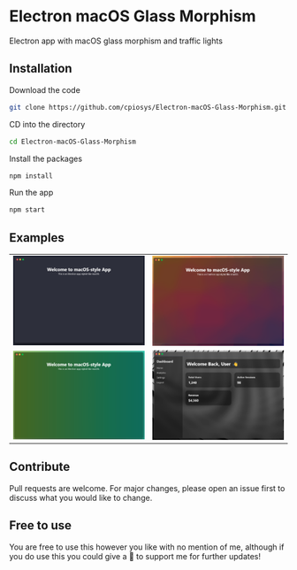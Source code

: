 # Electron macOS Glass Morphism

Electron app with macOS glass morphism and traffic lights

## Installation

Download the code

```bash
git clone https://github.com/cpiosys/Electron-macOS-Glass-Morphism.git
```

CD into the directory

```bash
cd Electron-macOS-Glass-Morphism
```

Install the packages

```bash
npm install
```

Run the app

```bash
npm start
```

## Examples

<table>
  <tr>
    <td><img src="https://raw.githubusercontent.com/cpiosys/Electron-macOS-Glass-Morphism/refs/heads/main/images/example1.png" width="500"/></td>
    <td><img src="https://github.com/cpiosys/Electron-macOS-Glass-Morphism/blob/main/images/example2.png?raw=true" width="500"/></td>
  </tr>
  <tr>
    <td><img src="https://github.com/cpiosys/Electron-macOS-Glass-Morphism/blob/main/images/example3.png?raw=true" width="500"/></td>
    <td><img src="https://github.com/cpiosys/Electron-macOS-Glass-Morphism/blob/main/images/example4.png?raw=true" width="500"/></td>
  </tr>
</table>

## Contribute

Pull requests are welcome. For major changes, please open an issue first
to discuss what you would like to change.

## Free to use

You are free to use this however you like with no mention of me, although if you do use this you could give a 🌟 to support me for further updates!
